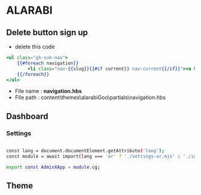 # ALARABI

##  Delete button sign up
- delete this code 
```hbs
<ul class="gh-sub-nav">
    {{#foreach navigation}}
        <li class="nav-{{slug}}{{#if current}} nav-current{{/if}}"><a href="{{url absolute="true"}}" class="gh-sub-nav-menu-item" aria-label="{{t "{label} navigation link" label=label}}">{{label}}</a></li>
    {{/foreach}}
</ul>

```
- FIle name : **navigation.hbs** 
- FIle path : content\themes\alarabiGoo\partials\navigation.hbs

## Dashboard 
### Settings

```bash

const lang = document.documentElement.getAttribute('lang');
const module = await import(lang === 'ar' ? './settings-ar.mjs' : './index-f6338b55.mjs');

export const AdminXApp = module.cg;

```

## Theme
